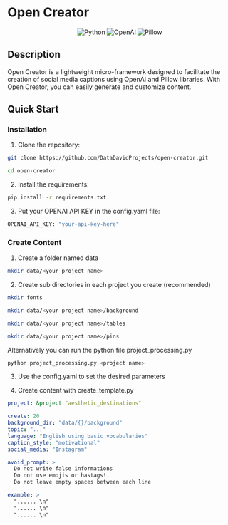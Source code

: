# Open Creator

<p align="center">
  <img src="https://img.shields.io/badge/Python-3.8-blue" alt="Python">
  <img src="https://img.shields.io/badge/OpenAI-latest-green" alt="OpenAI">
  <img src="https://img.shields.io/badge/Pillow-latest-red" alt="Pillow">
</p>

## Description

Open Creator is a lightweight micro-framework designed to facilitate the creation of social media captions using OpenAI and Pillow libraries. With Open Creator, you can easily generate and customize content.

## Quick Start

### Installation

1. Clone the repository:

```bash
git clone https://github.com/DataDavidProjects/open-creator.git
```

```bash
cd open-creator
```

2. Install the requirements:

```bash
pip install -r requirements.txt
```

3. Put your OPENAI API KEY in the config.yaml file:

```bash
OPENAI_API_KEY: "your-api-key-here"
```

### Create Content

1. Create a folder named data

```bash
mkdir data/<your project name>
```

2. Create sub directories in each project you create (recommended)

```bash
mkdir fonts
```

```bash
mkdir data/<your project name>/background
```

```bash
mkdir data/<your project name>/tables
```

```bash
mkdir data/<your project name>/pins
```

Alternatively you can run the python file project_processing.py

```bash
python project_processing.py <project name>
```

3. Use the config.yaml to set the desired parameters

4. Create content with create_template.py

```yaml
project: &project "aesthetic_destinations"

create: 20
background_dir: "data/{}/background"
topic: "..."
language: "English using basic vocabularies"
caption_style: "motivational"
social_media: "Instagram"

avoid_prompt: >
  Do not write false informations
  Do not use emojis or hastags!.
  Do not leave empty spaces between each line

example: >
  "...... \n"
  "...... \n"
  "...... \n"
```

